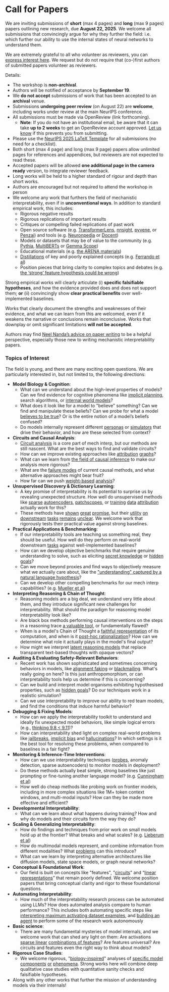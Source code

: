 # Call for Papers
We are inviting submissions of **short** (max 4 pages) and **long** (max 9 pages) papers outlining new research, due **August 22, 2025**. We welcome all submissions that convincingly argue for why they further the field: i.e. which further our ability to use the internal states of neural networks to understand them. 

We are extremely grateful to all who volunteer as reviewers, you can [express interest here](https://www.google.com/url?q=https://docs.google.com/forms/d/e/1FAIpQLSdiw1SJllzoTz_nqzDTzTOGb9DV3W_truQyh-WvYj_QGIi7Mg/viewform?usp%3Ddialog&sa=D&source=editors&ust=1753204142811999&usg=AOvVaw2KPfFCgmw-I2VAm6JpkJrs). We request but do not require that (co-)first authors of submitted papers volunteer as reviewers. 

Details: 
* The workshop is **non-archival**.
* Authors will be notified of acceptance by **September 19**.
* We **do not accept** submissions of work that has been accepted to an **archival** venue.
* Submissions **undergoing peer review** (on August 22) are **welcome**, including works under review at the main NeurIPS conference.
* All submissions must be made via OpenReview (link forthcoming).
  * **Note**: If you do not have an institutional email, be aware that it can take **up to 2 weeks** to get an OpenReview account approved. [Let us know](mailto:neurips2025@mechinterpworkshop.com) if this prevents you from submitting.
* Please use the [NeurIPS 2025 LaTeX Template](https://www.google.com/url?q=https://media.neurips.cc/Conferences/NeurIPS2025/Styles.zip&sa=D&source=editors&ust=1753204142814691&usg=AOvVaw3upRu4rY1vr0wKPiiSQrCU) for all submissions (no need for a checklist).
* Both short (max 4 page) and long (max 9 page) papers allow unlimited pages for references and appendices, but reviewers are not expected to read these.
* Accepted papers will be allowed **one additional page in the camera ready** version, to integrate reviewer feedback.
* Long works will be held to a higher standard of rigour and depth than short works.
* Authors are encouraged but not required to attend the workshop in person
* We welcome any work that furthers the field of mechanistic interpretability, even if in **unconventional ways**. In addition to standard empirical work, this includes:
  * Rigorous negative results
  * Rigorous replications of important results
  * Critiques or compelling failed replications of past work
  * Open source software (e.g. [TransformerLens](https://www.google.com/url?q=https://github.com/neelnanda-io/TransformerLens&sa=D&source=editors&ust=1753204142817042&usg=AOvVaw3hHgdiehkL4QS3AZQWHIvH), [nnsight](https://www.google.com/url?q=https://github.com/ndif-team/nnsight&sa=D&source=editors&ust=1753204142817173&usg=AOvVaw075Q5o8jVJwXH1PDyLiUuG), [pyvene](https://www.google.com/url?q=https://github.com/stanfordnlp/pyvene/tree/main/pyvene/models/mlp&sa=D&source=editors&ust=1753204142817297&usg=AOvVaw00w7cUULgkv1pyHR_MXixz), or [Penzai](https://www.google.com/url?q=https://github.com/google-deepmind/penzai&sa=D&source=editors&ust=1753204142817416&usg=AOvVaw1QldOW4GH_hGw-rlayJOTc)) and tools (e.g. [Neuronpedia](https://www.google.com/url?q=http://neuronpedia.org&sa=D&source=editors&ust=1753204142817532&usg=AOvVaw15XV2av_88VZPMpmm2GukO) or [Docent](https://www.google.com/url?q=https://transluce.org/introducing-docent&sa=D&source=editors&ust=1753204142817655&usg=AOvVaw33i0xjVbPnRKyk_Uosfrnp))
  * Models or datasets that may be of value to the community (e.g. [Pythia](https://www.google.com/url?q=https://arxiv.org/abs/2304.01373&sa=D&source=editors&ust=1753204142818038&usg=AOvVaw3kdk_WnntaAGlWApysuJJM), [MultiBERTs](https://www.google.com/url?q=https://arxiv.org/abs/2106.16163&sa=D&source=editors&ust=1753204142818152&usg=AOvVaw3UvD2NFaAJG5baWkGAe3Rd) or [Gemma Scope](https://www.google.com/url?q=https://arxiv.org/abs/2408.05147&sa=D&source=editors&ust=1753204142818269&usg=AOvVaw2AMFNPpSO2OjBaQmkq9ImY))
  * Educational materials (e.g. [the ARENA materials](https://www.google.com/url?q=https://arena3-chapter1-transformer-interp.streamlit.app/&sa=D&source=editors&ust=1753204142818581&usg=AOvVaw3WkWgZm2n9De2RS_RAhi00))
  * [Distillations](https://www.google.com/url?q=https://distill.pub/2017/research-debt/&sa=D&source=editors&ust=1753204142818833&usg=AOvVaw3nFVVKa3ghJBzDnnBt5mgt) of key and poorly explained concepts (e.g. [Ferrando et al](https://www.google.com/url?q=https://arxiv.org/abs/2405.00208&sa=D&source=editors&ust=1753204142819189&usg=AOvVaw3i4ilTDstZeAnMdME-Lc4G))
  * Position pieces that bring clarity to complex topics and debates (e.g. [the ‘strong’ feature hypothesis could be wrong](https://www.google.com/url?q=https://www.alignmentforum.org/posts/tojtPCCRpKLSHBdpn/the-strong-feature-hypothesis-could-be-wrong&sa=D&source=editors&ust=1753204142819916&usg=AOvVaw3xg1G7PH8LNHdgp9aojVI3))

Strong empirical works will clearly articulate (i) **specific falsifiable hypotheses**, and how the evidence provided does and does not support them; **or** (ii) convincingly show **clear practical benefits** over well-implemented baselines. 

Works that clearly document the strengths and weaknesses of their evidence, and what we can learn from this are welcomed, even if it weakens the narrative or conclusions remain inconclusive. Works that downplay or omit significant limitations **will not be accepted**. 

Authors may find [Neel Nanda’s advice on paper writing](https://www.google.com/url?q=https://www.alignmentforum.org/posts/eJGptPbbFPZGLpjsp/highly-opinionated-advice-on-how-to-write-ml-papers&sa=D&source=editors&ust=1753204142821943&usg=AOvVaw3vCXV2ZBF8QvvBbouX4L-A) to be a helpful perspective, especially those new to writing mechanistic interpretability papers. 
### Topics of Interest
The field is young, and there are many exciting open questions. We are particularly interested in, but not limited to, the following directions: 
* **Model Biology & Cognition**:
  * What can we understand about the high-level properties of models? Can we find evidence for cognitive phenomena like [implicit planning](https://www.google.com/url?q=https://transformer-circuits.pub/2025/attribution-graphs/biology.html%23dives-poems&sa=D&source=editors&ust=1753204142823515&usg=AOvVaw256E4kE2xju24OGJW5bbUP), search algorithms, or [internal world models](https://www.google.com/url?q=https://arxiv.org/abs/2210.13382&sa=D&source=editors&ust=1753204142823858&usg=AOvVaw1O2bKc48vO63TBDdBicqMD)?
  * What does it look like for a model to "believe" something? Can we find and manipulate these beliefs? Can we probe for what a model [believes to be true](https://www.google.com/url?q=https://arxiv.org/abs/2310.06824&sa=D&source=editors&ust=1753204142824547&usg=AOvVaw0tse8NIkINaaajS6rLoICj)? Or is the entire notion of a model’s beliefs confused?
  * Do models internally represent different [personas](https://www.google.com/url?q=https://arxiv.org/abs/2406.12094&sa=D&source=editors&ust=1753204142824917&usg=AOvVaw3QIRb9Kuw69gNjSr2fsV4f) or [simulators](https://www.google.com/url?q=https://www.nature.com/articles/s41586-023-06647-8&sa=D&source=editors&ust=1753204142825060&usg=AOvVaw3k3368Y6LMO3tfCYz22DkV) that drive their behavior, and how are these selected from context?
* **Circuits and Causal Analysis**:
  * [Circuit analysis](https://www.google.com/url?q=https://distill.pub/2020/circuits/zoom-in/&sa=D&source=editors&ust=1753204142825472&usg=AOvVaw3dTJkGT8XqHsn3AQvLZc6T) is a core part of mech interp, but our methods are still nascent. What are the best ways to find and validate circuits?
  * How can we improve existing approaches like [attribution](https://www.google.com/url?q=https://arxiv.org/abs/2406.11944&sa=D&source=editors&ust=1753204142826124&usg=AOvVaw0ud513RbiLVoRuywPJp3_j) [graphs](https://www.google.com/url?q=https://transformer-circuits.pub/2025/attribution-graphs/methods.html&sa=D&source=editors&ust=1753204142826306&usg=AOvVaw0s5Y1gHVZVbA3a7wSG1lVy)?
  * What can we learn from [the field of causal inference](https://www.google.com/url?q=https://arxiv.org/abs/2407.04690&sa=D&source=editors&ust=1753204142826660&usg=AOvVaw3xSLaHIYrT1F2QfhsSU5dv) to make our analysis more rigorous?
  * What are the [failure modes](https://www.google.com/url?q=https://arxiv.org/abs/2307.15771&sa=D&source=editors&ust=1753204142826980&usg=AOvVaw3Kdg0whrxrPOyzSfan_3zc) of current causal methods, and what alternative approaches might bear fruit?
  * How far can we push [weight-based](https://www.google.com/url?q=https://arxiv.org/abs/2301.05217&sa=D&source=editors&ust=1753204142827530&usg=AOvVaw3jsgLhJXdcKJ3w34__571q) [analysis](https://www.google.com/url?q=https://arxiv.org/abs/2410.08417&sa=D&source=editors&ust=1753204142827737&usg=AOvVaw1ZdzjF4KflWVkgM4XIjZtl)?
* **Unsupervised Discovery & Dictionary Learning**:
  * A key promise of interpretability is its potential to surprise us by revealing unexpected structure. How well do unsupervised methods like [sparse](https://www.google.com/url?q=https://arxiv.org/abs/2103.15949&sa=D&source=editors&ust=1753204142828742&usg=AOvVaw0t8d9PNLuFejXpxU5Aa7fM) [autoencoders](https://www.google.com/url?q=https://transformer-circuits.pub/2023/monosemantic-features&sa=D&source=editors&ust=1753204142828961&usg=AOvVaw35tE64LO_C329wUdtuX5QW), [patch](https://www.google.com/url?q=https://arxiv.org/abs/2401.06102&sa=D&source=editors&ust=1753204142829068&usg=AOvVaw1PnXlRHdM5dSTZfX1n7mvv)[scopes](https://www.google.com/url?q=https://arxiv.org/abs/2403.10949v2&sa=D&source=editors&ust=1753204142829144&usg=AOvVaw0pmYSwKc2seIs9SM5QbU_o), or [training](https://www.google.com/url?q=https://proceedings.mlr.press/v70/koh17a?ref%3Dhttps://githubhelp.com&sa=D&source=editors&ust=1753204142829292&usg=AOvVaw02JtakIGkNSq_7lE8IWBt6) [data](https://www.google.com/url?q=https://arxiv.org/abs/2308.03296&sa=D&source=editors&ust=1753204142829405&usg=AOvVaw0H4JJ5EpZNH96dMKvCVwC2) [attribution](https://www.google.com/url?q=https://arxiv.org/abs/2205.11482&sa=D&source=editors&ust=1753204142829566&usg=AOvVaw0_DxX1Z-Tha44msJy2A-CP) actually work for this?
  * These methods have [shown](https://www.google.com/url?q=https://transformer-circuits.pub/2024/scaling-monosemanticity/index.html&sa=D&source=editors&ust=1753204142830043&usg=AOvVaw0vtmyqNVCdh-ry2Jpncez0) [great](https://www.google.com/url?q=https://transformer-circuits.pub/2025/attribution-graphs/biology.html&sa=D&source=editors&ust=1753204142830201&usg=AOvVaw3emBdiUDHS4vWLonQs3ptS) [promise](https://www.google.com/url?q=https://arxiv.org/abs/2503.10965&sa=D&source=editors&ust=1753204142830304&usg=AOvVaw2soR5lK28dHemmFv1uCeZv), but their [utility](https://www.google.com/url?q=https://arxiv.org/abs/2502.16681&sa=D&source=editors&ust=1753204142830447&usg=AOvVaw3JbWjNn2CBGi_pY94Q3k9O) [on](https://www.google.com/url?q=https://www.tilderesearch.com/blog/sieve&sa=D&source=editors&ust=1753204142830545&usg=AOvVaw0TVRT1V9KlVUzCH3OZGfmr) [downstream](https://www.google.com/url?q=https://arxiv.org/abs/2501.17148&sa=D&source=editors&ust=1753204142830667&usg=AOvVaw1FsEu3Pwm6D0wNCZWyw-bd) [tasks](https://www.google.com/url?q=https://transformer-circuits.pub/2024/features-as-classifiers/index.html&sa=D&source=editors&ust=1753204142830808&usg=AOvVaw2PE--2vipPsxGCgUKUNiEy) [remains](https://www.google.com/url?q=https://arxiv.org/abs/2502.04382&sa=D&source=editors&ust=1753204142830903&usg=AOvVaw3MjRivNHNXnZGypmW8PCK7) [unclear](https://www.google.com/url?q=https://www.alignmentforum.org/posts/4uXCAJNuPKtKBsi28/negative-results-for-saes-on-downstream-tasks&sa=D&source=editors&ust=1753204142831058&usg=AOvVaw1-msPCMcojlPgQP7TnPGx1). We welcome work that rigorously tests their practical value against strong baselines.
* **Practical Applications & Benchmarking**:
  * If our interpretability tools are teaching us something real, they should be useful. How well do they perform on real-world downstream [tasks](https://www.google.com/url?q=https://www.lesswrong.com/posts/wGRnzCFcowRCrpX4Y/downstream-applications-as-validation-of-interpretability&sa=D&source=editors&ust=1753204142832117&usg=AOvVaw3ZQUhNoKSBRpqXeWLWQ3dG) against well-implemented baselines?
  * How can we develop objective benchmarks that require genuine understanding to solve, such as eliciting [secret knowledge](https://www.google.com/url?q=https://arxiv.org/abs/2505.14352&sa=D&source=editors&ust=1753204142832825&usg=AOvVaw1veJ9hsAezr3pdzq6nLQey) or [hidden goals](https://www.google.com/url?q=https://arxiv.org/abs/2503.10965&sa=D&source=editors&ust=1753204142833048&usg=AOvVaw1zssb5sDv252or7zG0VZUx)?
  * Can we move beyond proxies and find ways to objectively measure what we actually care about, like the ["understanding" captured by a natural language hypothesis](https://www.google.com/url?q=https://arxiv.org/abs/2502.04382&sa=D&source=editors&ust=1753204142833794&usg=AOvVaw1eQCwQq9PqacBFZ1VZR0W3)?
  * Can we develop other compelling benchmarks for our mech interp capabilities? (e.g. [Mueller et al](https://www.google.com/url?q=https://arxiv.org/abs/2504.13151&sa=D&source=editors&ust=1753204142834335&usg=AOvVaw0SXHPjjC_w-F2t9dBNznuO))
* **Interpreting Reasoning & Chain of Thought**:
  * Reasoning models are a big deal, we understand very little about them, and they introduce significant new challenges for interpretability. What should the paradigm for reasoning model interpretability look like?
  * Are black box methods performing causal interventions on the steps in a reasoning trace [a valuable tool](https://www.google.com/url?q=https://arxiv.org/abs/2506.19143&sa=D&source=editors&ust=1753204142835433&usg=AOvVaw2llIZBr8iaNOrRpKX22asf), or fundamentally flawed?
  * When is a model's Chain of Thought a [faithful representation](https://www.google.com/url?q=https://arxiv.org/abs/2305.04388&sa=D&source=editors&ust=1753204142835724&usg=AOvVaw1cXuy9gRlEX-jEqw9JOXCt) of its computation, and when is it [post-hoc rationalization](https://www.google.com/url?q=https://arxiv.org/abs/2503.08679&sa=D&source=editors&ust=1753204142835901&usg=AOvVaw3z14vpXynSIm-O5udSV9mk)? How can we determine what role it actually plays in the model's final output?
  * How might we interpret [latent reasoning models](https://www.google.com/url?q=https://arxiv.org/abs/2412.06769&sa=D&source=editors&ust=1753204142836227&usg=AOvVaw06mAPv1PwxyT1ZEUg9jv4L) that replace transparent text-based thoughts with opaque vectors?
* **Auditing & Evaluating Safety-Relevant Behaviors**:
  * Recent work has shown sophisticated and sometimes concerning behaviors in models, like [alignment faking](https://www.google.com/url?q=https://arxiv.org/abs/2412.14093&sa=D&source=editors&ust=1753204142836789&usg=AOvVaw3bUxYcUS7X46Vq33uzQKR9) or [blackmailing](https://www.google.com/url?q=https://www.anthropic.com/research/agentic-misalignment&sa=D&source=editors&ust=1753204142836924&usg=AOvVaw3cHY0-cR07ATFsGvRwD1I7). What's really going on here? Is this just anthropomorphism, or can interpretability tools help us determine if this is concerning?
  * Can we build and interpret model organisms exhibiting hypothesised properties, such as [hidden goals](https://www.google.com/url?q=https://arxiv.org/abs/2503.10965&sa=D&source=editors&ust=1753204142837427&usg=AOvVaw3eI3YQO0v2MM2UCMOkkF2l)? Do our techniques work in a realistic simulation?
  * Can we use interpretability to improve our ability to red team models, and find the conditions that induce harmful behavior?
* **Debugging & Fixing Models**:
  * How can we apply the interpretability toolkit to understand and ideally fix unexpected model behaviors, like simple logical errors (e.g., [thinking 9.8 < 9.11](https://www.google.com/url?q=https://transluce.org/observability-interface&sa=D&source=editors&ust=1753204142838919&usg=AOvVaw0zb721kAZpyPS6y-kGy328))?
  * How can interpretability shed light on complex real-world problems like [jailbreaks](https://www.google.com/url?q=https://transformer-circuits.pub/2025/attribution-graphs/biology.html%23dives-jailbreak&sa=D&source=editors&ust=1753204142839523&usg=AOvVaw3H_TraQqihABCBRHbY1Eku), [implicit bias](https://www.google.com/url?q=https://arxiv.org/abs/2506.10922&sa=D&source=editors&ust=1753204142839757&usg=AOvVaw300roEdFpQb22gO-NDl5O_) and [hallucinations](https://www.google.com/url?q=https://arxiv.org/abs/2411.14257&sa=D&source=editors&ust=1753204142839903&usg=AOvVaw1cw_ZuoFTfWtrgBO6qlks4)? In which settings is it the best tool for resolving these problems, when compared to baselines in a fair fight?
* **Monitoring & Inference-Time Interventions**:
  * How can we use interpretability techniques ([probes](https://www.google.com/url?q=https://arxiv.org/abs/2102.12452&sa=D&source=editors&ust=1753204142840773&usg=AOvVaw0yN7eGKpjQRfdAY-J_pUVr), anomaly detection, sparse autoencoders) to monitor models in deployment?
  * Do these methods actually beat simple, strong baselines like just prompting or fine-tuning another language model? (e.g. [Cunningham et al](https://www.google.com/url?q=https://alignment.anthropic.com/2025/cheap-monitors/&sa=D&source=editors&ust=1753204142841396&usg=AOvVaw3aRnWFEPKUFz52ySfZC6C2))
  * How well do cheap methods like probing work on frontier models, including in more complex situations like 1M+ token context windows, and multi-modal inputs? How can they be made more effective and efficient?
* **Developmental Interpretability**:
  * What can we learn about what happens during training? How and why do models and their circuits form the way they do?
* **Scaling & Generalizing Interpretability**:
  * How do findings and techniques from prior work on small models hold up at the frontier? What breaks and what scales? (e.g. [Lieberum et al](https://www.google.com/url?q=https://arxiv.org/abs/2307.09458&sa=D&source=editors&ust=1753204142842955&usg=AOvVaw1-cXHFCZFEmAwUu0F9FGrZ))
  * How do multimodal models represent, and combine information from different modalities? What [problems](https://www.google.com/url?q=https://openreview.net/pdf?id%3DVUhRdZp8ke&sa=D&source=editors&ust=1753204142843423&usg=AOvVaw1wlPAh0jsoWTQaU-SXp7YE) can this introduce?
  * What can we learn by interpreting alternative architectures like diffusion models, state space models, or graph neural networks?
* **Conceptual & Foundational Work**:
  * Our field is built on concepts like "features", "[circuits](https://www.google.com/url?q=https://distill.pub/2020/circuits/zoom-in/&sa=D&source=editors&ust=1753204142844681&usg=AOvVaw3m7_Ch1no7lYW7XABLpIco)" and “[linear representations](https://www.google.com/url?q=https://transformer-circuits.pub/2024/july-update/index.html%23linear-representations&sa=D&source=editors&ust=1753204142844997&usg=AOvVaw38w7n0ZwVm_6K1YqEo7Bgs)” that remain poorly defined. We welcome position papers that bring conceptual clarity and rigor to these foundational questions.
* **Automating Interpretability**:
  * How much of the interpretability research process can be automated using LLMs? How does automated analysis compare to human performance? This includes both automating specific steps like [interpreting maximum activating dataset examples](https://www.google.com/url?q=https://openaipublic.blob.core.windows.net/neuron-explainer/paper/index.html&sa=D&source=editors&ust=1753204142846605&usg=AOvVaw2Y7ylGiIuFuWhi2_siTMZe), and [building an agent](https://www.google.com/url?q=https://arxiv.org/abs/2404.14394&sa=D&source=editors&ust=1753204142846880&usg=AOvVaw11AidMnvh6RbIcs1j_2z8i) to perform some of the research work autonomously
* **Basic science**:
  * There are many fundamental mysteries of model internals, and we welcome work that can shed any light on them: Are activations [sparse linear](https://www.google.com/url?q=https://arxiv.org/abs/1601.03764&sa=D&source=editors&ust=1753204142847663&usg=AOvVaw1QA3Ulu3hCT0sVQDg50p1c) [combinations of features](https://www.google.com/url?q=https://transformer-circuits.pub/2022/toy_model/index.html&sa=D&source=editors&ust=1753204142847828&usg=AOvVaw2NAxWDbHRHCBsk4Kqiod55)? Are features universal? Are circuits and features even the right way to think about models?
* **Rigorous Case Studies**:
  * We welcome rigorous, "[biology-inspired](https://www.google.com/url?q=https://distill.pub/2020/circuits/curve-circuits/&sa=D&source=editors&ust=1753204142848736&usg=AOvVaw0wSmz2e0mAF4wdQiikyoXM)" analyses of [specific model](https://www.google.com/url?q=https://arxiv.org/abs/2310.04625&sa=D&source=editors&ust=1753204142848993&usg=AOvVaw3ydncOzEJkm5mFUj7wwhgI) [components](https://www.google.com/url?q=https://transformer-circuits.pub/2024/scaling-monosemanticity/index.html&sa=D&source=editors&ust=1753204142849232&usg=AOvVaw1PVw2AKjWK0E9XR5bId2Jd) [or](https://www.google.com/url?q=https://arxiv.org/abs/2305.01610&sa=D&source=editors&ust=1753204142849401&usg=AOvVaw21ItJg1MqvDoT8ivxehPo4) [phenomena](https://www.google.com/url?q=https://arxiv.org/abs/2306.09346&sa=D&source=editors&ust=1753204142849583&usg=AOvVaw3Dvc9rgRIT6HjSnt4P-ndJ). Strong works here will combine deep qualitative case studies with quantitative sanity checks and falsifiable hypotheses.
* Along with any other works that further the mission of understanding models via their internals!
